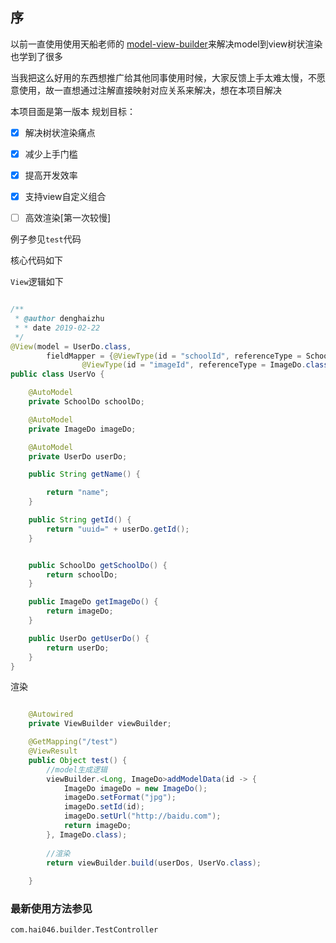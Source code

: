 ## 序

以前一直使用使用天船老师的 [model-view-builder](https://github.com/PhantomThief/model-view-builder)来解决model到view树状渲染
也学到了很多

当我把这么好用的东西想推广给其他同事使用时候，大家反馈上手太难太慢，不愿意使用，故一直想通过注解直接映射对应关系来解决，想在本项目解决


本项目面是第一版本
规划目标：

- [x] 解决树状渲染痛点 
- [x] 减少上手门槛
- [x] 提高开发效率
- [x] 支持view自定义组合
- [ ] 高效渲染[第一次较慢]


例子参见`test`代码


核心代码如下

`View`逻辑如下
```java

/**
 * @author denghaizhu
 * * date 2019-02-22
 */
@View(model = UserDo.class,
        fieldMapper = {@ViewType(id = "schoolId", referenceType = SchoolDo.class),
                @ViewType(id = "imageId", referenceType = ImageDo.class)})
public class UserVo {

    @AutoModel
    private SchoolDo schoolDo;

    @AutoModel
    private ImageDo imageDo;

    @AutoModel
    private UserDo userDo;

    public String getName() {

        return "name";
    }

    public String getId() {
        return "uuid=" + userDo.getId();
    }


    public SchoolDo getSchoolDo() {
        return schoolDo;
    }

    public ImageDo getImageDo() {
        return imageDo;
    }

    public UserDo getUserDo() {
        return userDo;
    }
}

```

渲染
```java

    @Autowired
    private ViewBuilder viewBuilder;

    @GetMapping("/test")
    @ViewResult
    public Object test() {
        //model生成逻辑
        viewBuilder.<Long, ImageDo>addModelData(id -> {
            ImageDo imageDo = new ImageDo();
            imageDo.setFormat("jpg");
            imageDo.setId(id);
            imageDo.setUrl("http://baidu.com");
            return imageDo;
        }, ImageDo.class);
        
        //渲染
        return viewBuilder.build(userDos, UserVo.class);
        
    }

```
### 最新使用方法参见
`com.hai046.builder.TestController`


